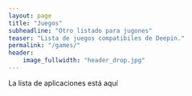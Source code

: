 ```yaml
---
layout: page
title: "Juegos"
subheadline: "Otro listado para jugones"
teaser: "Lista de juegos compatibiles de Deepin."
permalink: "/games/"
header:
    image_fullwidth: "header_drop.jpg"
---
```


La lista de aplicaciones está aquí

